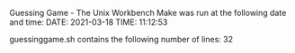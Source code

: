 Guessing Game - The Unix Workbench 
Make was run at the following date and time: DATE: 2021-03-18 TIME: 11:12:53

guessinggame.sh contains the following number of lines: 32
